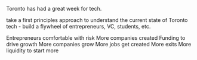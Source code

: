 Toronto has had a great week for tech. 

take a first principles approach to understand the current state of Toronto tech - build a flywheel of entrepreneurs, VC, students, etc. 

Entrepreneurs comfortable with risk 
More companies created
Funding to drive growth 
More companies grow
More jobs get created
More exits 
More liquidity to start more 